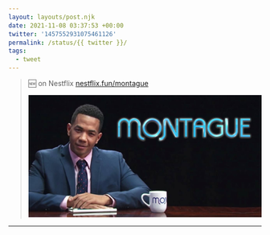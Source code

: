 ```yaml
---
layout: layouts/post.njk
date: 2021-11-08 03:37:53 +00:00
twitter: '1457552931075461126'
permalink: /status/{{ twitter }}/
tags: 
  - tweet
---
```


> 🆕 on Nestflix [nestflix.fun/montague](https://nestflix.fun/montague/)
> 
> [![Montague](/img/montague-thumb-1200w.jpg)](https://nestflix.fun/montague/)

---
